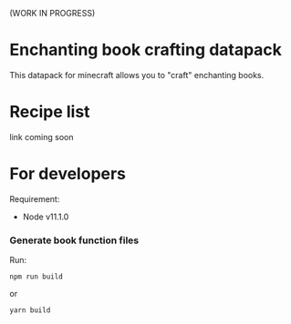 (WORK IN PROGRESS)

# Enchanting book crafting datapack
This datapack for minecraft allows you to "craft" enchanting books.

# Recipe list
link coming soon

# For developers
Requirement:

- Node v11.1.0
### Generate book function files

Run:
```text
npm run build
```
or
```text
yarn build
```